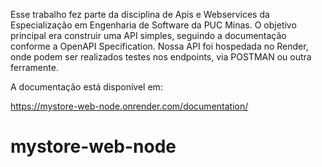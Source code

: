 Esse trabalho fez parte da disciplina de Apis e Webservices da Especialização em Engenharia de Software da PUC Minas. O objetivo principal era construir uma API simples, seguindo a documentação conforme a OpenAPI Specification.
Nossa API foi hospedada no Render, onde podem ser realizados testes nos endpoints, via POSTMAN ou outra ferramente.

A documentação está disponível em: 

https://mystore-web-node.onrender.com/documentation/

# mystore-web-node
